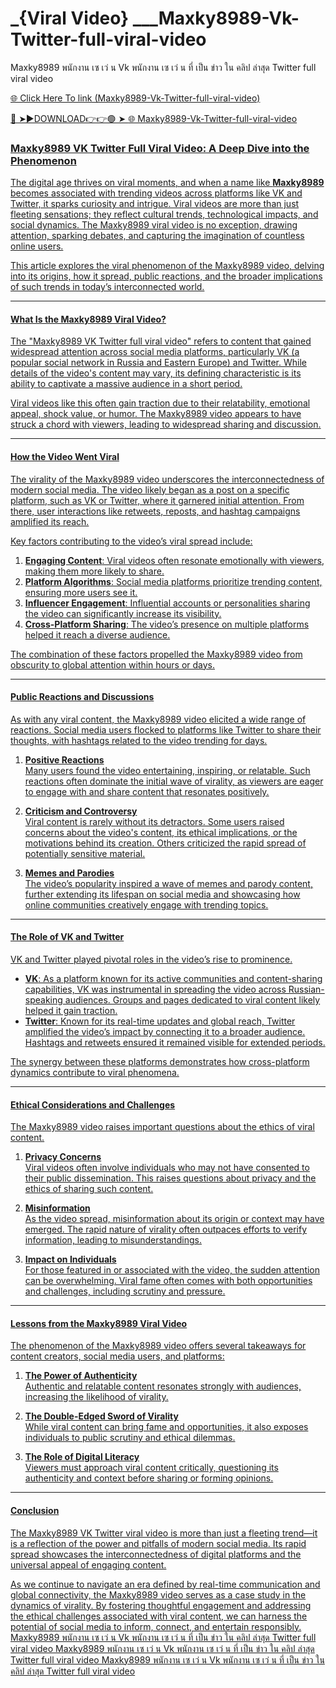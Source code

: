 # _{Viral Video} ___Maxky8989-Vk-Twitter-full-viral-video
Maxky8989 พนักงาน เซ เว่ น Vk พนักงาน เซ เว่ น ที่ เป็น ข่าว ใน คลิป ล่าสุด Twitter  full viral video

<a href="https://ari1.kelepiryazlik.com/fuyt56"> 🌐 Click Here To link (Maxky8989-Vk-Twitter-full-viral-video)

🔴 ➤►DOWNLOAD👉👉🟢 ➤  <a href="https://ari1.kelepiryazlik.com/fuyt56"> 🌐 Maxky8989-Vk-Twitter-full-viral-video

### Maxky8989 VK Twitter Full Viral Video: A Deep Dive into the Phenomenon  

The digital age thrives on viral moments, and when a name like **Maxky8989** becomes associated with trending videos across platforms like VK and Twitter, it sparks curiosity and intrigue. Viral videos are more than just fleeting sensations; they reflect cultural trends, technological impacts, and social dynamics. The Maxky8989 viral video is no exception, drawing attention, sparking debates, and capturing the imagination of countless online users.  

This article explores the viral phenomenon of the Maxky8989 video, delving into its origins, how it spread, public reactions, and the broader implications of such trends in today’s interconnected world.  

---

#### **What Is the Maxky8989 Viral Video?**  
The "Maxky8989 VK Twitter full viral video" refers to content that gained widespread attention across social media platforms, particularly VK (a popular social network in Russia and Eastern Europe) and Twitter. While details of the video's content may vary, its defining characteristic is its ability to captivate a massive audience in a short period.  

Viral videos like this often gain traction due to their relatability, emotional appeal, shock value, or humor. The Maxky8989 video appears to have struck a chord with viewers, leading to widespread sharing and discussion.  

---

#### **How the Video Went Viral**  
The virality of the Maxky8989 video underscores the interconnectedness of modern social media. The video likely began as a post on a specific platform, such as VK or Twitter, where it garnered initial attention. From there, user interactions like retweets, reposts, and hashtag campaigns amplified its reach.  

Key factors contributing to the video’s viral spread include:  

1. **Engaging Content**: Viral videos often resonate emotionally with viewers, making them more likely to share.  
2. **Platform Algorithms**: Social media platforms prioritize trending content, ensuring more users see it.  
3. **Influencer Engagement**: Influential accounts or personalities sharing the video can significantly increase its visibility.  
4. **Cross-Platform Sharing**: The video’s presence on multiple platforms helped it reach a diverse audience.  

The combination of these factors propelled the Maxky8989 video from obscurity to global attention within hours or days.  

---

#### **Public Reactions and Discussions**  
As with any viral content, the Maxky8989 video elicited a wide range of reactions. Social media users flocked to platforms like Twitter to share their thoughts, with hashtags related to the video trending for days.  

1. **Positive Reactions**  
   Many users found the video entertaining, inspiring, or relatable. Such reactions often dominate the initial wave of virality, as viewers are eager to engage with and share content that resonates positively.  

2. **Criticism and Controversy**  
   Viral content is rarely without its detractors. Some users raised concerns about the video's content, its ethical implications, or the motivations behind its creation. Others criticized the rapid spread of potentially sensitive material.  

3. **Memes and Parodies**  
   The video’s popularity inspired a wave of memes and parody content, further extending its lifespan on social media and showcasing how online communities creatively engage with trending topics.  

---

#### **The Role of VK and Twitter**  
VK and Twitter played pivotal roles in the video’s rise to prominence.  

- **VK**: As a platform known for its active communities and content-sharing capabilities, VK was instrumental in spreading the video across Russian-speaking audiences. Groups and pages dedicated to viral content likely helped it gain traction.  
- **Twitter**: Known for its real-time updates and global reach, Twitter amplified the video’s impact by connecting it to a broader audience. Hashtags and retweets ensured it remained visible for extended periods.  

The synergy between these platforms demonstrates how cross-platform dynamics contribute to viral phenomena.  

---

#### **Ethical Considerations and Challenges**  
The Maxky8989 video raises important questions about the ethics of viral content.  

1. **Privacy Concerns**  
   Viral videos often involve individuals who may not have consented to their public dissemination. This raises questions about privacy and the ethics of sharing such content.  

2. **Misinformation**  
   As the video spread, misinformation about its origin or context may have emerged. The rapid nature of virality often outpaces efforts to verify information, leading to misunderstandings.  

3. **Impact on Individuals**  
   For those featured in or associated with the video, the sudden attention can be overwhelming. Viral fame often comes with both opportunities and challenges, including scrutiny and pressure.  

---

#### **Lessons from the Maxky8989 Viral Video**  
The phenomenon of the Maxky8989 video offers several takeaways for content creators, social media users, and platforms:  

1. **The Power of Authenticity**  
   Authentic and relatable content resonates strongly with audiences, increasing the likelihood of virality.  

2. **The Double-Edged Sword of Virality**  
   While viral content can bring fame and opportunities, it also exposes individuals to public scrutiny and ethical dilemmas.  

3. **The Role of Digital Literacy**  
   Viewers must approach viral content critically, questioning its authenticity and context before sharing or forming opinions.  

---

#### **Conclusion**  
The Maxky8989 VK Twitter viral video is more than just a fleeting trend—it is a reflection of the power and pitfalls of modern social media. Its rapid spread showcases the interconnectedness of digital platforms and the universal appeal of engaging content.  

As we continue to navigate an era defined by real-time communication and global connectivity, the Maxky8989 video serves as a case study in the dynamics of virality. By fostering thoughtful engagement and addressing the ethical challenges associated with viral content, we can harness the potential of social media to inform, connect, and entertain responsibly.  
Maxky8989 พนักงาน เซ เว่ น Vk พนักงาน เซ เว่ น ที่ เป็น ข่าว ใน คลิป ล่าสุด Twitter  full viral video
Maxky8989 พนักงาน เซ เว่ น Vk พนักงาน เซ เว่ น ที่ เป็น ข่าว ใน คลิป ล่าสุด Twitter  full viral video
Maxky8989 พนักงาน เซ เว่ น Vk พนักงาน เซ เว่ น ที่ เป็น ข่าว ใน คลิป ล่าสุด Twitter  full viral video
